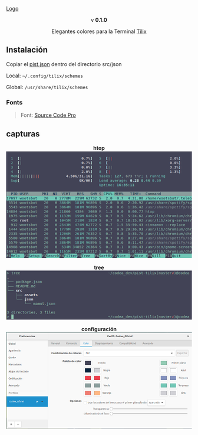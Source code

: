 [Logo](/src/assets/logo.png "Logo") 

<p align="center">v <strong>0.1.0</strong> </p>

<p align="center">Elegantes colores para la Terminal <a href="https://gnunn1.github.io/tilix-web">Tilix</a></p>

## Instalación
  Copiar el [pist.json](/src/json/pist.json) dentro del directorio src/json

Local: `~/.config/tilix/schemes`

Global: `/usr/share/tilix/schemes`

### Fonts
<p align="center"><blockquote>Font: <a href="https://adobe-fonts.github.io/source-code-pro">Source Code Pro</a></blockquote></p>

## capturas

<p align="center"><strong>htop</strong><br><img src="/src/assets/htop.png"/></p>

<p align="center"><strong>tree</strong><br><img src="/src/assets/tree.png"/></p>

<p align="center"><strong>configuración</strong><br><img src="/src/assets/config.png"/></p>
